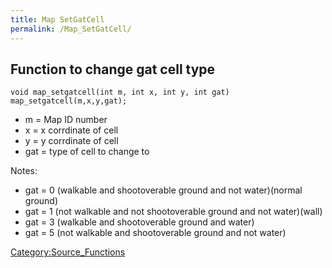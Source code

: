```yaml
---
title: Map SetGatCell
permalink: /Map_SetGatCell/
---
```


Function to change gat cell type
--------------------------------

`void map_setgatcell(int m, int x, int y, int gat)`
`map_setgatcell(m,x,y,gat);`

-   m = Map ID number
-   x = x corrdinate of cell
-   y = y corrdinate of cell
-   gat = type of cell to change to

Notes:

-   gat = 0 (walkable and shootoverable ground and not water)(normal ground)
-   gat = 1 (not walkable and not shootoverable ground and not water)(wall)
-   gat = 3 (walkable and shootoverable ground and water)
-   gat = 5 (not walkable and shootoverable ground and not water)

[Category:Source_Functions](Source_Functions)
